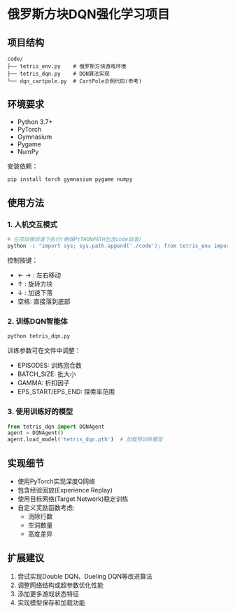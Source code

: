 # 俄罗斯方块DQN强化学习项目

## 项目结构

```
code/
├── tetris_env.py    # 俄罗斯方块游戏环境
├── tetris_dqn.py    # DQN算法实现
└── dqn_cartpole.py  # CartPole示例代码(参考)
```

## 环境要求

- Python 3.7+
- PyTorch
- Gymnasium
- Pygame
- NumPy

安装依赖：
```bash
pip install torch gymnasium pygame numpy
```

## 使用方法

### 1. 人机交互模式
```bash
# 在项目根目录下执行(确保PYTHONPATH包含code目录)
python -c "import sys; sys.path.append('./code'); from tetris_env import TetrisEnv; env = TetrisEnv(render_mode='human'); env.play_human()"
```

控制按键：
- ← → : 左右移动
- ↑ : 旋转方块
- ↓ : 加速下落
- 空格: 直接落到底部

### 2. 训练DQN智能体
```bash
python tetris_dqn.py
```

训练参数可在文件中调整：
- EPISODES: 训练回合数
- BATCH_SIZE: 批大小
- GAMMA: 折扣因子
- EPS_START/EPS_END: 探索率范围

### 3. 使用训练好的模型
```python
from tetris_dqn import DQNAgent
agent = DQNAgent()
agent.load_model('tetris_dqn.pth')  # 加载预训练模型
```

## 实现细节

- 使用PyTorch实现深度Q网络
- 包含经验回放(Experience Replay)
- 使用目标网络(Target Network)稳定训练
- 自定义奖励函数考虑:
  - 消除行数
  - 空洞数量
  - 高度差异

## 扩展建议

1. 尝试实现Double DQN、Dueling DQN等改进算法
2. 调整网络结构或超参数优化性能
3. 添加更多游戏状态特征
4. 实现模型保存和加载功能